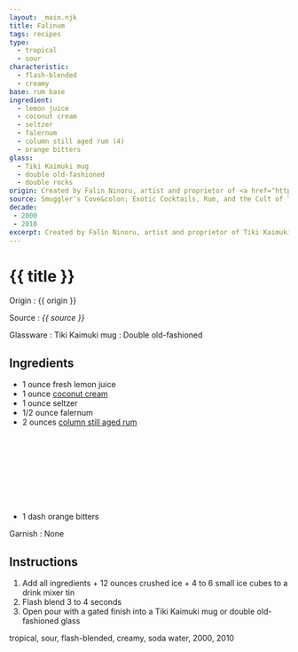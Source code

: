 ```yaml
---
layout: _main.njk
title: Falinum
tags: recipes
type:
  - tropical
  - sour
characteristic:
  - flash-blended
  - creamy
base: rum base
ingredient:
  - lemon juice
  - coconut cream
  - seltzer
  - falernum
  - column still aged rum (4)
  - orange bitters
glass:
  - Tiki Kaimuki mug
  - double old-fashioned
  - double rocks
origin: Created by Falin Ninoru, artist and proprietor of <a href="https://tikikaimuki.com/" target="_blank" rel="external noopener">Tiki Kaimuki</a> Fine Boozing Vessels in Oakland, California.
source: Smuggler's Cove&colon; Exotic Cocktails, Rum, and the Cult of Tiki
decade:
 - 2000
 - 2010
excerpt: Created by Falin Ninoru, artist and proprietor of Tiki Kaimuki Fine Boozing Vessels in Oakland, California.
---
```

<!-- markdownlint-disable MD025 -->
# {{ title }}
<!-- markdownlint-enable MD025 -->

Origin
  : {{ origin }}

Source
  : <cite><span data-pagefind-filter="Source">{{ source }}</span></cite>

Glassware
  : <span data-pagefind-filter="Glassware">Tiki Kaimuki mug</span>
  : <span data-pagefind-filter="Glassware">Double old-fashioned</span>

## Ingredients

* 1 ounce fresh lemon juice
* 1 ounce [coconut cream](/mixes/coconut-cream)
* 1 ounce seltzer
* 1/2 ounce falernum
* 2 ounces [column still aged rum](/rums/08-rum-column-still-aged/)<icon-l space="1em" class="bigger" label="(4)"><span class="with-icon"><svg class="icon"><use href="/assets/images/icons/circle-4.svg#circle-4"></use></svg></span></icon-l>
* 1 dash orange bitters

Garnish
  : <span data-pagefind-filter="Garnish">None</span>

## Instructions

1. Add all ingredients + 12 ounces crushed ice + 4 to 6 small ice cubes to a drink mixer tin
2. Flash blend 3 to 4 seconds
3. Open pour with a gated finish into a Tiki Kaimuki mug or double old-fashioned glass

<div
  data-pagefind-filter="
  "
>
</div>

<div
  class="sr-only"
  data-cat[0]="Drink"
  data-type[0]="Tropical"
  data-type[1]="Sour"
  data-char[0]="Flash-blended"
  data-char[1]="Creamy"
  data-base[0]="Rum/Cane spirits"
  data-ingredient[0]="Lemon juice"
  data-ingredient[1]="Coconut cream"
  data-ingredient[2]="Seltzer"
  data-ingredient[3]="Soda water"
  data-ingredient[4]="Falernum"
  data-ingredient[5]="Column still aged rum [4]"
  data-ingredient[6]="Orange bitters"
  data-juice[0]="Lemon juice"
  data-liquor[0]="Falernum"
  data-liquor[1]="Column still aged rum [4]"
  data-soda[0]="Seltzer"
  data-soda[1]="Soda water"
  data-bitters[0]="Orange bitters"
  data-batter[0]="Coconut cream"
  data-origin[0]="Falin Ninoru"
  data-glass[0]="Double rocks"
  data-decade[0]="2000"
  data-decade[1]="2010"
  data-pagefind-filter="
    Category[data-cat[0]],
    Type[data-type[0]],
    Type[data-type[1]],
    Characteristic[data-char[0]],
    Characteristic[data-char[1]],
    Base[data-base[0]],
    Ingredient[data-ingredient[0]],
    Ingredient[data-ingredient[1]],
    Ingredient[data-ingredient[2]],
    Ingredient[data-ingredient[3]],
    Ingredient[data-ingredient[4]],
    Ingredient[data-ingredient[5]],
    Ingredient[data-ingredient[6]],
    Juice[data-juice[0]],
    Liquor[data-liquor[0]],
    Liquor[data-liquor[1]],
    Soda & seltzer[data-soda[0]],
    Soda & seltzer[data-soda[1]],
    Bitters[data-bitters[0]],
    Batter[data-batter[0]],
    Origin[data-origin[0]],
    Glassware[data-glass[0]],
    Decade[data-decade[0]],
    Decade[data-decade[1]]
  "
>
</div>

<div class="keywords" aria-hidden>tropical, sour, flash-blended, creamy, soda water, 2000, 2010</div>

